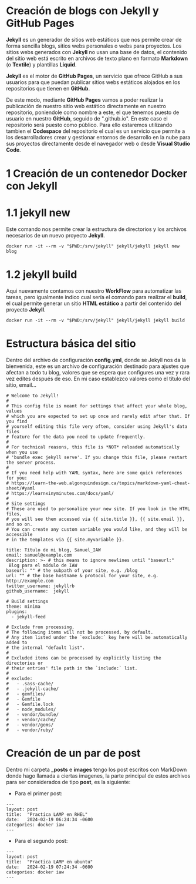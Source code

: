 # Creación de blogs con Jekyll y GitHub Pages

**Jekyll** es un generador de sitios web estáticos que nos permite crear de forma sencilla blogs, sitios webs personales o webs para proyectos. Los sitios webs generados con **Jekyll** no usan una base de datos, el contenido del sitio web está escrito en archivos de texto plano en formato **Markdown** (o **Textile**) y plantillas **Liquid**.

**Jekyll** es el motor de **GitHub Pages**, un servicio que ofrece GitHub a sus usuarios para que puedan publicar sitios webs estáticos alojados en los repositorios que tienen en **GitHub**.

De este modo, mediante **GitHub Pages** vamos a poder realizar la publicación de nuestro sitio web estático directamente en nuestro repositorio, poniendole como nombre a este, el que tenemos puesto de usuario en nuestro **GitHub**, seguido de ".github.io". 
En este caso el repositorio será puesto como público. Para ello estaremos utilizando tambien el **Codespace** del repositorio el cual es un servicio que permite a los desarrolladores crear y gestionar entornos de desarrollo en la nube para sus proyectos directamente desde el navegador web o desde **Visual Studio Code**. 

# 1 Creación de un contenedor Docker con Jekyll

# 1.1 jekyll new

Este comando nos permite crear la estructura de directorios y los archivos necesarios de un nuevo proyecto **Jekyll**.

```
docker run -it --rm -v "$PWD:/srv/jekyll" jekyll/jekyll jekyll new blog
```

# 1.2 jekyll build

Aqui nuevamente contamos con nuestro **WorkFlow** para automatizar las tareas, pero igualmente indico cual sería el comando para realizar el **build**, el cual permite generar un sitio **HTML estático** a partir del contenido del proyecto **Jekyll**.

```
docker run -it --rm -v "$PWD:/srv/jekyll" jekyll/jekyll jekyll build
```
# Estructura básica del sitio

Dentro del archivo de configuración **config.yml**, donde se Jekyll nos da la bienvenida, este es un archivo de configuración destinado para ajustes que afectan a todo tu blog, valores que se espera que configures una vez y rara vez edites después de eso. 
En mi caso establezco valores como el título del sitio, email...

```
# Welcome to Jekyll!
#
# This config file is meant for settings that affect your whole blog, values
# which you are expected to set up once and rarely edit after that. If you find
# yourself editing this file very often, consider using Jekyll's data files
# feature for the data you need to update frequently.
#
# For technical reasons, this file is *NOT* reloaded automatically when you use
# 'bundle exec jekyll serve'. If you change this file, please restart the server process.
#
# If you need help with YAML syntax, here are some quick references for you: 
# https://learn-the-web.algonquindesign.ca/topics/markdown-yaml-cheat-sheet/#yaml
# https://learnxinyminutes.com/docs/yaml/
#
# Site settings
# These are used to personalize your new site. If you look in the HTML files,
# you will see them accessed via {{ site.title }}, {{ site.email }}, and so on.
# You can create any custom variable you would like, and they will be accessible
# in the templates via {{ site.myvariable }}.

title: Título de mi blog, Samuel_IAW
email: samuel@example.com
description: >- # this means to ignore newlines until "baseurl:"
 Blog para el módulo de IAW
baseurl: "" # the subpath of your site, e.g. /blog
url: "" # the base hostname & protocol for your site, e.g. http://example.com
twitter_username: jekyllrb
github_username:  jekyll

# Build settings
theme: minima
plugins:
  - jekyll-feed

# Exclude from processing.
# The following items will not be processed, by default.
# Any item listed under the `exclude:` key here will be automatically added to
# the internal "default list".
#
# Excluded items can be processed by explicitly listing the directories or
# their entries' file path in the `include:` list.
#
# exclude:
#   - .sass-cache/
#   - .jekyll-cache/
#   - gemfiles/
#   - Gemfile
#   - Gemfile.lock
#   - node_modules/
#   - vendor/bundle/
#   - vendor/cache/
#   - vendor/gems/
#   - vendor/ruby/
```

# Creación de un par de post

Dentro mi carpeta **_posts** e **images** tengo los post escritos con MarkDown donde hago llamada a ciertas imagenes, la parte principal de estos archivos para ser considerados de tipo **post**, es la siguiente:

- Para el primer post:
```
---
layout: post
title:  "Practica LAMP en RHEL"
date:   2024-02-19 06:24:34 -0600
categories: docker iaw
---
```

- Para el segundo post:
```
---
layout: post
title:  "Practica LAMP en ubuntu"
date:   2024-02-19 07:24:34 -0600
categories: docker iaw
---
```
